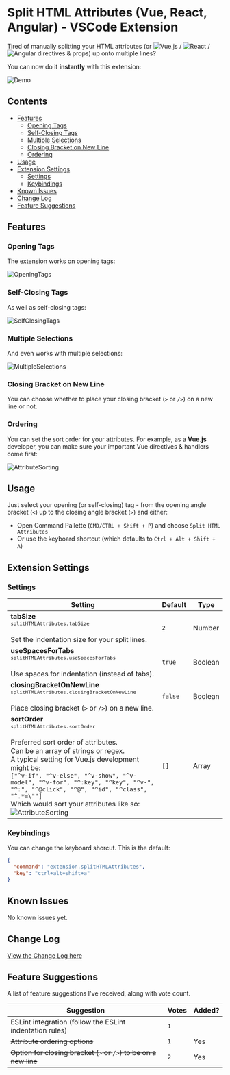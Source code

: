 # **Split HTML Attributes (Vue, React, Angular)** - VSCode Extension <!-- omit in toc -->

Tired of manually splitting your HTML attributes (or ![Vue.js](https://raw.githubusercontent.com/dannyconnell/vscode-split-html-attributes/master/images/Vue.png "Vue.js") / ![React](https://raw.githubusercontent.com/dannyconnell/vscode-split-html-attributes/master/images/React.png "React") / ![Angular](https://raw.githubusercontent.com/dannyconnell/vscode-split-html-attributes/master/images/Angular.png "Angular") directives & props) up onto multiple lines? 

You can now do it **instantly** with this extension:

![Demo](https://raw.githubusercontent.com/dannyconnell/vscode-split-html-attributes/master/images/DemoSelfClosing.gif)

## Contents <!-- omit in toc -->

- [Features](#features)
  - [Opening Tags](#opening-tags)
  - [Self-Closing Tags](#self-closing-tags)
  - [Multiple Selections](#multiple-selections)
  - [Closing Bracket on New Line](#closing-bracket-on-new-line)
  - [Ordering](#ordering)
- [Usage](#usage)
- [Extension Settings](#extension-settings)
  - [Settings](#settings)
  - [Keybindings](#keybindings)
- [Known Issues](#known-issues)
- [Change Log](#change-log)
- [Feature Suggestions](#feature-suggestions)

## Features

### Opening Tags

The extension works on opening tags:

![OpeningTags](https://raw.githubusercontent.com/dannyconnell/vscode-split-html-attributes/master/images/DemoOpeningTags.gif)

### Self-Closing Tags

As well as self-closing tags:

![SelfClosingTags](https://raw.githubusercontent.com/dannyconnell/vscode-split-html-attributes/master/images/DemoSelfClosing.gif)

### Multiple Selections

And even works with multiple selections:

![MultipleSelections](https://raw.githubusercontent.com/dannyconnell/vscode-split-html-attributes/master/images/DemoMultipleSelections.gif)

### Closing Bracket on New Line

You can choose whether to place your closing bracket (`>` or `/>`) on a new line or not.

### Ordering

You can set the sort order for your attributes. For example, as a **Vue.js** developer, you can make sure your important Vue directives & handlers come first:

![AttributeSorting](https://raw.githubusercontent.com/dannyconnell/vscode-split-html-attributes/master/images/AttributeSorting.png)

## Usage

Just select your opening (or self-closing) tag - from the opening angle bracket (`<`) up to the closing angle bracket (`>`) and either:
* Open Command Pallette (`CMD/CTRL + Shift + P`) and choose `Split HTML Attributes`
* Or use the keyboard shortcut (which defaults to `Ctrl + Alt + Shift + A`)

## Extension Settings

### Settings

| Setting | Default | Type |
| - | - | - |
| **tabSize**<br><small>`splitHTMLAttributes.tabSize`</small><br><br>Set the indentation size for your split lines. | `2` | Number
| **useSpacesForTabs**<br><small>`splitHTMLAttributes.useSpacesForTabs`</small><br><br>Use spaces for indentation (instead of tabs). | `true` | Boolean
| **closingBracketOnNewLine**<br><small>`splitHTMLAttributes.closingBracketOnNewLine`</small><br><br>Place closing bracket (`>` or `/>`) on a new line.| `false` | Boolean
| **sortOrder**<br><small>`splitHTMLAttributes.sortOrder`</small><br><br>Preferred sort order of attributes.<br>Can be an array of strings or regex.<br>A typical setting for Vue.js development might be:<br>`["^v-if", "^v-else", "^v-show", "^v-model", "^v-for", "^:key", "^key", "^v-", "^:", "^@click", "^@", "^id", "^class", "^.*=\""]`<br>Which would sort your attributes like so:<br>![AttributeSorting](https://raw.githubusercontent.com/dannyconnell/vscode-split-html-attributes/master/images/AttributeSorting.png) | `[]` | Array

### Keybindings

You can change the keyboard shorcut. This is the default:

```json
{
  "command": "extension.splitHTMLAttributes",
  "key": "ctrl+alt+shift+a"
}
```

## Known Issues

No known issues yet.

## Change Log

[View the Change Log here](https://github.com/dannyconnell/vscode-split-html-attributes/blob/master/CHANGELOG.md)

## Feature Suggestions

A list of feature suggestions I've received, along with vote count.

| Suggestion | Votes | Added?  |
| - | - | - |
| ESLint integration (follow the ESLint indentation rules) | `1` | |
| ~~Attribute ordering options~~ | `1` | Yes |
| ~~Option for closing bracket (`>` or `/>`) to be on a new line~~ | `2` | Yes |